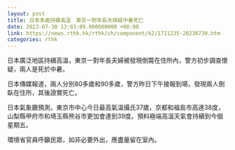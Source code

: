 ```yaml
---
layout: post
title: 日本多處持續高溫　東京一對年長夫婦疑中暑死亡
date: 2023-07-30 13:03:09.000000000 +08:00
link: https://news.rthk.hk/rthk/ch/component/k2/1711235-20230730.htm
categories: rthk
---
```


日本廣泛地區持續高溫，東京一對年長夫婦被發現倒斃在住所內，警方初步調查懷疑，兩人是死於中暑。

日本傳媒報道，兩人分別80多歲和90多歲，警方昨日下午接報到場，發現兩人倒臥在住所，其後證實死亡。

日本氣象廳預測，東京市中心今日最高氣溫攝氏37歲，京都和福島市高達38度，山梨縣甲府市和埼玉縣熊谷市更加會達到39度。預料極端高溫天氣會持續到今個星期五。

環境省官員呼籲民眾，如非必要外出，應盡量留在室內。
